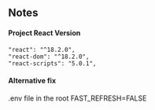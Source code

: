 ## Notes

#### Project React Version

```
"react": "^18.2.0",
"react-dom": "^18.2.0",
"react-scripts": "5.0.1",
```

#### Alternative fix

.env file in the root
FAST_REFRESH=FALSE
